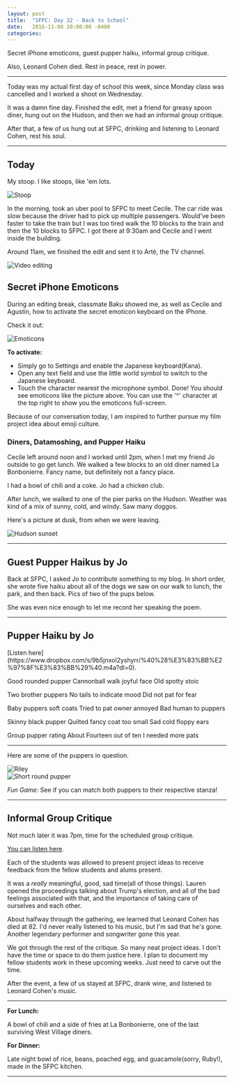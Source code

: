 ```yaml
---
layout: post
title:  "SFPC: Day 32 - Back to School"
date:   2016-11-08 20:00:00 -0400
categories:
---
```


Secret iPhone emoticons, guest pupper haiku, informal group critique.

Also, Leonard Cohen died. Rest in peace, rest in power.

-----

Today was my actual first day of school this week, since Monday class was cancelled and I worked a shoot on Wednesday.

It was a damn fine day. Finished the edit, met a friend for greasy spoon diner, hung out on the Hudson, and then we had an informal group critique.

After that, a few of us hung out at SFPC, drinking and listening to Leonard Cohen, rest his soul.

-----

<h2>Today</h2>

My stoop. I like stoops, like 'em lots.

![Stoop](/assets/sfpc-images/IMG_5522.jpg)  

In the morning, took an uber pool to SFPC to meet Cecile. The car ride was slow because the driver had to pick up multiple passengers. Would've been faster to take the train but I was too tired walk the 10 blocks to the train and then the 10 blocks to SFPC. I got there at 9:30am and Cecile and I went inside the building.

Around 11am, we finished the edit and sent it to Arté, the TV channel.

![Video editing](/assets/sfpc-images/IMG_5528.jpg)  

<h2>Secret iPhone Emoticons</h2>

During an editing break, classmate Baku showed me, as well as Cecile and Agustin, how to activate the secret emoticon keyboard on the iPhone.

Check it out:

![Emoticons](/assets/sfpc-images/IMG_5531.jpg)  

**To activate:**

- Simply go to Settings and enable the Japanese keyboard(Kana).
- Open any text field and use the little world symbol to switch to the Japanese keyboard.
- Touch the character nearest the microphone symbol. Done! You should see emoticons like the picture above. You can use the '^' character at the top right to show you the emoticons full-screen.

Because of our conversation today, I am inspired to further pursue my film project idea about emoji culture.

<h3>Diners, Datamoshing, and Pupper Haiku</h3>

Cecile left around noon and I worked until 2pm, when I met my friend Jo outside to go get lunch. We walked a few blocks to an old diner named La Bonbonierre. Fancy name, but definitely not a fancy place.

I had a bowl of chili and a coke. Jo had a chicken club.

After lunch, we walked to one of the pier parks on the Hudson. Weather was kind of a mix of sunny, cold, and windy. Saw many doggos.

Here's a picture at dusk, from when we were leaving.

![Hudson sunset](/assets/sfpc-images/IMG_5534.jpg)  

-----

<h2>Guest Pupper Haikus by Jo</h2>

Back at SFPC, I asked Jo to contribute something to my blog. In short order, she wrote five haiku about all of the dogs we saw on our walk to lunch, the park, and then back. Pics of two of the pups below.

She was even nice enough to let me record her speaking the poem.

-----
<h2>Pupper Haiku by Jo</h2>
[Listen here](https://www.dropbox.com/s/9b5jnxol2yshyrr/%40%28%E3%83%BB%E2%97%8F%E3%83%BB%29%40.m4a?dl=0).

Good rounded pupper
Cannonball walk joyful face
Old spotty stoic

Two brother puppers
No tails to indicate mood
Did not pat for fear

Baby puppers soft coats
Tried to pat owner annoyed
Bad human to puppers

Skinny black pupper
Quilted fancy coat too small
Sad cold floppy ears

Group pupper rating
About Fourteen out of ten
I needed more pats

-----

Here are some of the puppers in question.

![Riley](/assets/sfpc-images/IMG_5640.JPG)  
![Short round pupper](/assets/sfpc-images/IMG_5674.JPG)  

*Fun Game:* See if you can match both puppers to their respective stanza!

------

<h2>Informal Group Critique</h2>

Not much later it was 7pm, time for the scheduled group critique.

[You can listen here](https://www.dropbox.com/s/hdbvuxuzyyukqgi/11102016%20-%20Group%20Crit.m4a?dl=0).

Each of the students was allowed to present project ideas to receive feedback from the fellow students and alums present.

It was a *really* meaningful, good, sad time(all of those things). Lauren opened the proceedings talking about Trump's election, and all of the bad feelings associated with that, and the importance of taking care of ourselves and each other.

About halfway through the gathering, we learned that Leonard Cohen has died at 82. I'd never really listened to his music, but I'm sad that he's gone. Another legendary performer and songwriter gone this year.

We got through the rest of the critique. So many neat project ideas. I don't have the time or space to do them justice here. I plan to document my fellow students work in these upcoming weeks. Just need to carve out the time.

After the event, a few of us stayed at SFPC, drank wine, and listened to Leonard Cohen's music.

-----

**For Lunch:**

A bowl of chili and a side of fries at La Bonbonierre, one of the last surviving West Village diners.

**For Dinner:**

Late night bowl of rice, beans, poached egg, and guacamole(sorry, Ruby!), made in the SFPC kitchen.

-----
